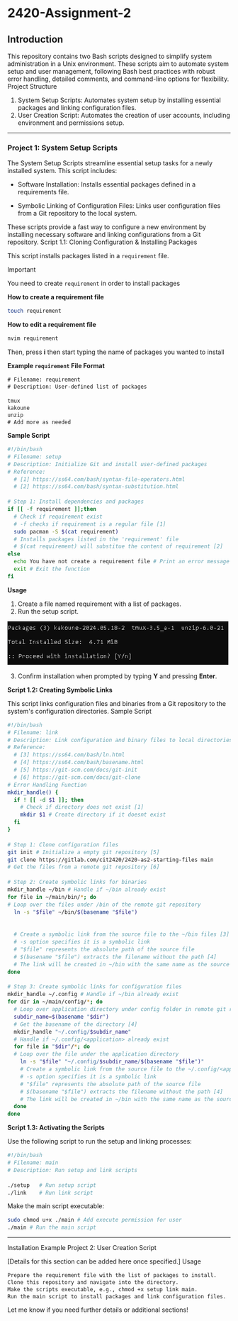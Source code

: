 # 2420-Assignment-2
## Introduction

This repository contains two Bash scripts designed to simplify system administration in a Unix environment. These scripts aim to automate system setup and user management, following Bash best practices with robust error handling, detailed comments, and command-line options for flexibility.
Project Structure

1. System Setup Scripts: Automates system setup by installing essential packages and linking configuration files.
2. User Creation Script: Automates the creation of user accounts, including environment and permissions setup.
---
### Project 1: System Setup Scripts

The System Setup Scripts streamline essential setup tasks for a newly installed system. This script includes:

* Software Installation: Installs essential packages defined in a requirements file.

* Symbolic Linking of Configuration Files: Links user configuration files from a Git repository to the local system.

These scripts provide a fast way to configure a new environment by installing necessary software and linking configurations from a Git repository.
Script 1.1: Cloning Configuration & Installing Packages

This script installs packages listed in a `requirement` file.

> [!IMPORTANT]
> You need to create `requirement` in order to install packages

**How to create a requirement file**
```bash
touch requirement
```
**How to edit a requirement file**
```bash
nvim requirement
```
Then, press **i** then start typing the name of packages you wanted to install

**Example `requirement` File Format**
```
# Filename: requirement
# Description: User-defined list of packages

tmux
kakoune
unzip
# Add more as needed
```


**Sample Script**
```bash
#!/bin/bash
# Filename: setup
# Description: Initialize Git and install user-defined packages
# Reference:
  # [1] https://ss64.com/bash/syntax-file-operators.html
  # [2] https://ss64.com/bash/syntax-substitution.html

# Step 1: Install dependencies and packages
if [[ -f requirement ]];then 
  # Check if requirement exist
  # -f checks if requirement is a regular file [1]
  sudo pacman -S $(cat requirement) 
  # Installs packages listed in the 'requirement' file
  # $(cat requirement) will substitue the content of requirement [2]
else
  echo You have not create a requirement file # Print an error message
  exit # Exit the function
fi
```
**Usage**

1. Create a file named requirement with a list of packages.
2. Run the setup script.

![install_iamge](https://github.com/tony-nlc/2420-Assignment-2/blob/main/assets/install.png)

3. Confirm installation when prompted by typing **Y** and pressing **Enter**.

**Script 1.2: Creating Symbolic Links**

This script links configuration files and binaries from a Git repository to the system's configuration directories.
Sample Script
```bash
#!/bin/bash
# Filename: link
# Description: Link configuration and binary files to local directories
# Reference:
  # [3] https://ss64.com/bash/ln.html 
  # [4] https://ss64.com/bash/basename.html 
  # [5] https://git-scm.com/docs/git-init 
  # [6] https://git-scm.com/docs/git-clone 
# Error Handling Function
mkdir_handle() {
  if ! [[ -d $1 ]]; then 
    # Check if directory does not exist [1]
    mkdir $1 # Create directory if it doesnt exist
  fi
}

# Step 1: Clone configuration files
git init # Initialize a empty git repository [5]
git clone https://gitlab.com/cit2420/2420-as2-starting-files main 
# Get the files from a remote git repository [6]

# Step 2: Create symbolic links for binaries
mkdir_handle ~/bin # Handle if ~/bin already exist
for file in ~/main/bin/*; do 
# Loop over the files under /bin of the remote git repository
  ln -s "$file" ~/bin/$(basename "$file")
  

  # Create a symbolic link from the source file to the ~/bin files [3]
  # -s option specifies it is a symbolic link
  # "$file" represents the absolute path of the source file
  # $(basename "$file") extracts the filename without the path [4]
  # The link will be created in ~/bin with the same name as the source file
done

# Step 3: Create symbolic links for configuration files
mkdir_handle ~/.config # Handle if ~/bin already exist
for dir in ~/main/config/*; do
  # Loop over application directory under config folder in remote git repository 
  subdir_name=$(basename "$dir") 
  # Get the basename of the directory [4]
  mkdir_handle "~/.config/$subdir_name" 
  # Handle if ~/.config/<application> already exist
  for file in "$dir"/*; do
  # Loop over the file under the application directory
    ln -s "$file" "~/.config/$subdir_name/$(basename "$file")"
    # Create a symbolic link from the source file to the ~/.config/<application>/ config file [3]
    # -s option specifies it is a symbolic link
    # "$file" represents the absolute path of the source file
    # $(basename "$file") extracts the filename without the path [4]
    # The link will be created in ~/bin with the same name as the source file
  done
done
```
**Script 1.3: Activating the Scripts**

Use the following script to run the setup and linking processes:
```bash
#!/bin/bash
# Filename: main
# Description: Run setup and link scripts

./setup   # Run setup script
./link    # Run link script
```
Make the main script executable:

```bash
sudo chmod u+x ./main # Add execute permission for user
./main # Run the main script
```
---

Installation Example
Project 2: User Creation Script

[Details for this section can be added here once specified.]
Usage

    Prepare the requirement file with the list of packages to install.
    Clone this repository and navigate into the directory.
    Make the scripts executable, e.g., chmod +x setup link main.
    Run the main script to install packages and link configuration files.

Let me know if you need further details or additional sections!